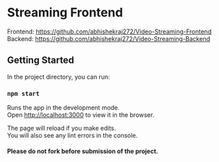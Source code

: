 # Streaming Frontend

Frontend: https://github.com/abhishekraj272/Video-Streaming-Frontend  
Backend: https://github.com/abhishekraj272/Video-Streaming-Backend

## Getting Started

In the project directory, you can run:

### `npm start`

Runs the app in the development mode.<br />
Open [http://localhost:3000](http://localhost:3000) to view it in the browser.

The page will reload if you make edits.<br />
You will also see any lint errors in the console.


#### Please do not fork before submission of the project.
